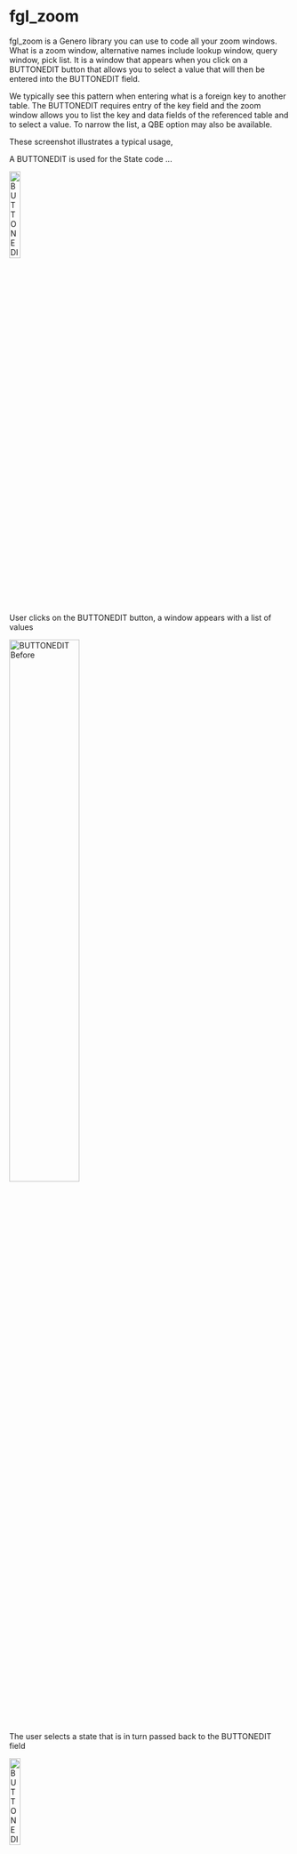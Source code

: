 # fgl_zoom
fgl_zoom is a Genero library you can use to code all your zoom windows.  What is a zoom window, alternative names include lookup window, query window, pick list.  It is a window that appears when you click on a BUTTONEDIT button that allows you to select a value that will then be entered into the BUTTONEDIT field.

We typically see this pattern when entering what is a foreign key to another table.  The BUTTONEDIT requires entry of the key field and the zoom window allows you to list the key and data fields of the referenced table and to select a value.  To narrow the list, a QBE option may also be available.

These screenshot illustrates a typical usage,

A BUTTONEDIT is used for the State code ...

<img alt="BUTTONEDIT Before" src="https://user-images.githubusercontent.com/13615993/32300328-e806e524-bfbd-11e7-8ac8-462e1e3f0cc3.png" width="20%" />

User clicks on the BUTTONEDIT button, a window appears with a list of values

<img alt="BUTTONEDIT Before" src="https://user-images.githubusercontent.com/13615993/32300325-e7c75026-bfbd-11e7-9919-cd03c6d34b28.png" width="50%" />


The user selects a state that is in turn passed back to the BUTTONEDIT field

<img alt="BUTTONEDIT After" src="https://user-images.githubusercontent.com/13615993/32300324-e7880a92-bfbd-11e7-9e13-6dbfee2e7c9d.png" width="20%" />

Sometimes you may even display a description as well

<img alt="BUTTONEDIT After with description" src="https://user-images.githubusercontent.com/13615993/32300323-e74bc6c2-bfbd-11e7-9ca9-52b2ca83df9d.png" width="20%" />

If the list of values is long, before you display the list, you may enter some QBE Criteria to reduce the number of values displayed in the list

<img alt="QBE Window" src="https://user-images.githubusercontent.com/13615993/32300545-db563e78-bfbe-11e7-875b-3cd4d47463da.png" width="50%" />

## Why Use fgl_zoom

For the pattern decribed previously, for each these zoom windows, we would typically see a FUNCTION with a FOREACH to read the database, a DISPLAY ARRAY to list values, and an OPEN WINDOW, and .per for the UI.  We would see one of these for EACH zoom window and this code will typically be repetitive/duplicated making maintenance expensive.

So say you had 100 zoom windows, instead of 100 functions, 100 forms, 100 database cursors, 100 display arrays, with fgl_zoom there is a single library with one lot of database code, one lot of UI code etc.  This ensures a consistent user interface and makes code maintenance a lot cheaper.

## How to Use fgl_zoom_test

The fgl_zoom_test program consists of a form of three tabs

### Example

Illustrates potential uses.  Click on the BUTTONEDIT button and note the window that appears.  To view the 4gl source the junior developer would require, click on the View Source button.  In most cases, it is less than a screenful of 4gl source.  In the following screenshots, the list on the left is coded by the code you see on the right.

<img alt="State Code Example" src="https://user-images.githubusercontent.com/13615993/32302337-01c13ad8-bfc7-11e7-82c9-b765a240dd83.png" width="50%" /><img alt="Source Example" src="https://user-images.githubusercontent.com/13615993/32302336-018d7202-bfc7-11e7-8407-eb89ac8c4520.png" width="50%" />

<img alt="More complex Customer Code Example" src="https://user-images.githubusercontent.com/13615993/32302335-0157e4a2-bfc7-11e7-99bd-52e742061c2b.png" width="50%" /><img alt="Source Example" src="https://user-images.githubusercontent.com/13615993/32302334-0122e004-bfc7-11e7-8e75-9138f509d66f.png" width="50%" />

<img alt="Auto Example" src="https://user-images.githubusercontent.com/13615993/32302333-00ebeb94-bfc7-11e7-90f5-34c592a48599.png" width="50%" /><img alt="Source Example" src="https://user-images.githubusercontent.com/13615993/32302332-00b4d4c4-bfc7-11e7-8225-0be7def2ec5c.png" width="50%" />

### Functional Test
fgl_zoom has a number of configuration parameters.  The functional test tab is used to test each of these parameters in isolation.  You can also look at the source to see the function name and expected parameters. 
<img alt="Functional Test Screenshot" src="https://user-images.githubusercontent.com/13615993/32301120-6c2c39f0-bfc1-11e7-981b-5ba19384dea7.png" width="50%" />

### Custom
The custom tab allows you to experiment and create some fgl_zoom code.  

Enter the appropriate parameter 

<img alt="Custom Initial Screen" src="https://user-images.githubusercontent.com/13615993/32301118-6bf1e016-bfc1-11e7-8fdb-a597c80244a6.png" width="50%" />

Click Execute to run the resultant zoom window(s)

<img alt="Custom QBE Screen" src="https://user-images.githubusercontent.com/13615993/32301116-6ba46304-bfc1-11e7-8e7c-531323da4362.png" width="50%" />

<img alt="Custom List Screen" src="https://user-images.githubusercontent.com/13615993/32301115-6b69af0c-bfc1-11e7-9852-47e80d49d881.png" width="50%" />

View Source to see the 4gl source required in your program.

<img alt="Custom View Source" src="https://user-images.githubusercontent.com/13615993/32301114-6b332676-bfc1-11e7-99c0-a0779e27f8a2.png" width="50%" />

## Options

For these refer to the Configuration Tab, or the Functional Test Tab to observe the difference in behaviour.

### SQL
The SQL to be used to access the database.  There are two placeholders.  Enter %1 to indicate where the where clause generated by the QBE Window is to be inserted into the SQL.  Use %2 to generate the column list from the column definitions below.   A typical value maybe something like SELECT %2 FROM tablename WHERE %1 ORDER BY id

### Derive Columns From SQL (Auto)
Check to derive the column data from the SQL parameter

### Window TITLE
Title to appear in the QBE and List Window

### Cancel Value
If the user selects cancel, what is the value returned.  Typically populated with FGL_DIALOG_GETBUFFER() so as not to remvoe the existing value.

### Disable QBE Window
Set to TRUE to disable the QBE Window.  This means that all the values that match the entered SQL will appear in the List Window.

### Disable List Window
Set to TRUE to disable the List Window.  This means that the where clause generated by the QBE is the value returned.

### Select First Window
Determine if the QBE or List Window is the first window shown.  Default is QBE Window.

### AutoSelect
If only one row is returned by the display, do not display the List Window and return immediately with that one value.

### Multiple Rows Returned
Set to TRUE if you want to allow the user to select multiple rows.  

### Maximum Rows Returned
Put a restriction on maximum number of rows returned.

### Freeze Columns
Allow a certian number of columns to be frozen so that they are always in view and not scrolled out

### Force QBE
Set to TRUE if you want to force the user to enter at least one value in a QBE field

### Columns
The remainging properties are duplicated for each column.  To quickly define column information, there are two functions which may help.

If you call fgl_zoom.column_auto_set(), it will derive all the column data from the columns you enter in the sql_set() function.  In this instance, title is replaced by the column name with _ turned to spaces and the first letter of each word capitalised.

The other function which can aid developer productivity is the column_quick_set() function.  Called once for each column, it takes 5 parameters...
an index integer
column name
a one character code c,d,f,i for the database type, char, date, float, integer respectively
a width
a title
... and saves typing each of these functions.

### Column - Column
Name of the database column as used in SQL statement.

### Column - Title
Title of the column, appears as the column header.

### Column - Width
The initial display width to be used for the column

### Column - Format
For numeric and date data, the format to be used.

### Column - Datatype
The datatype of the column.  We don't need exact datatype but need to differentitate Character, Date, Integer, Numeric for sorting and display purposes.

### Column - Justify
The justification left, right, center used for the column.

### Column - Exclude QBE
Set to TRUE if you do not want to see the column appear in the QBE Window.

### Column - Exclude List
Set to TRUE if you do not want to the see the column in the list of results.

### Column - Include
Set to TRUE to include the value in the result set.  Typically you would ensure that one column has this set to TRUE although you can set it in multiple columns for composite keys, or if you want to return code and matching description values.

### Column - QBE Default
Initial value to be used in the QBE field.

### Column - Force
Require the user to enter a value in the QBE for that column.

## Compatability

The use of Dynamic Dialogs will make it difficult to port this code to Genero versions prior to 3.00.  The module was originally written using Genero 2.30 so if you use GitHub to retrieve old versions of the code, you can probably put something together but I would suggest you upgrade to at least 3.00.

## Install

To incorporate fgl_zoom into your own application.

Compile and llace fgl_zoom.42m, fgl_zoom.42s where they will be
found by FGLLDPATH, FGLRESOURCEPATH, DBPATH etc. as used by your application.

Merge the contents of fgl_zoom_test.4st into your applications own style file.
You may wish to amend the styles used in fgl_zoom_test.4st so that it matches 
your own applications look and feel.

Merge the contents of fgl_zoom.str into your own string localization mechanism.
You could do as the test program does and simple add fgl_zoom.42s to the list of
specified files by the fglrun.localization.file settings in FGLPROFILE.

## Source

Add IMPORT FGL fgl_zoom

CALL fgl_zoom.init() to clear the paramters.

Add the required fgl_zoom.\* methods to set the individual parameter options.

Add LET value = fgl_zoom.call() to return the select value.
